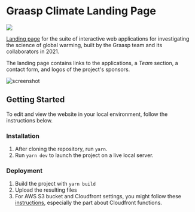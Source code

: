# Graasp Climate Landing Page

<a href="https://gitlocalize.com/repo/8976?utm_source=badge"> <img src="https://gitlocalize.com/repo/8976/whole_project/badge.svg" /> </a>

[Landing page](https://climate.graasp.org) for the suite of interactive web applications for investigating the science of global warming, built by the Graasp team and its collaborators in 2021.

The landing page contains links to the applications, a _Team_ section, a contact form, and logos of the project's sponsors.

![screenshot](https://user-images.githubusercontent.com/19311953/138866621-f55abf6f-b78a-48bf-bb12-cdc1d52c92d1.png)

## Getting Started

To edit and view the website in your local environment, follow the instructions below.

### Installation

1. After cloning the repository, run `yarn`.
2. Run `yarn dev` to launch the project on a live local server. 

### Deployment

1. Build the project with `yarn build`
2. Upload the resulting files
3. For AWS S3 bucket and Cloudfront settings, you might follow these [instructions](https://docs.astro.build/en/guides/deploy/aws/), especially the part about Cloudfront functions. 